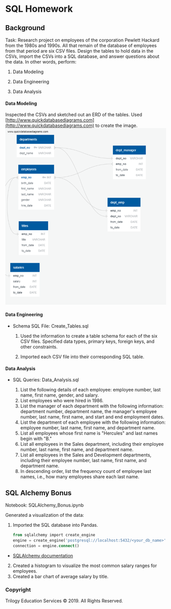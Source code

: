 # SQL Homework

## Background

Task: Research project on employees of the corporation Pewlett Hackard from the 1980s and 1990s. All that remain of the database of employees from that period are six CSV files. Design the tables to hold data in the CSVs, import the CSVs into a SQL database, and answer questions about the data. In other words, perform:

1. Data Modeling

2. Data Engineering

3. Data Analysis

#### Data Modeling

Inspected the CSVs and sketched out an ERD of the tables. Used [http://www.quickdatabasediagrams.com](http://www.quickdatabasediagrams.com) to create the image.
![ERD](/Images/ERD_Image.png)

#### Data Engineering
* Schema SQL File: Create_Tables.sql

   1. Used the information to create a table schema for each of the six CSV files. Specified data types, primary keys, foreign keys, and other constraints.

   2. Imported each CSV file into their corresponding SQL table.

#### Data Analysis

* SQL Queries: Data_Analysis.sql

   1. List the following details of each employee: employee number, last name, first name, gender, and salary.
   2. List employees who were hired in 1986.
   3. List the manager of each department with the following information: department number, department name, the manager's employee number, last name, first name, and start and end employment dates.
   4. List the department of each employee with the following information: employee number, last name, first name, and department name.
   5. List all employees whose first name is "Hercules" and last names begin with "B."
   6. List all employees in the Sales department, including their employee number, last name, first name, and department name.
   7. List all employees in the Sales and Development departments, including their employee number, last name, first name, and department name.
   8. In descending order, list the frequency count of employee last names, i.e., how many employees share each last name.

## SQL Alchemy Bonus

Notebook: SQLAlchemy_Bonus.ipynb

Generated a visualization of the data:

1. Imported the SQL database into Pandas.  

   ```sql
   from sqlalchemy import create_engine
   engine = create_engine('postgresql://localhost:5432/<your_db_name>')
   connection = engine.connect()
   ```

* [SQLAlchemy documentation](https://docs.sqlalchemy.org/en/latest/core/engines.html#postgresql)

2. Created a histogram to visualize the most common salary ranges for employees.
3. Created a bar chart of average salary by title.


### Copyright

Trilogy Education Services © 2019. All Rights Reserved.

